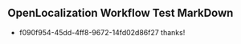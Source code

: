 ## OpenLocalization Workflow Test MarkDown
* f090f954-45dd-4ff8-9672-14fd02d86f27 
thanks!<!--HONumber=Mar16_HO3-->
